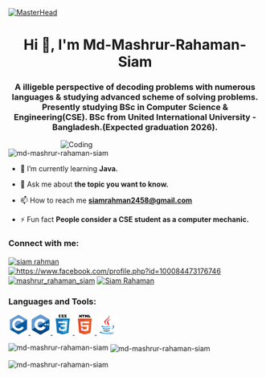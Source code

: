 
[![MasterHead](https://user-images.githubusercontent.com/95478989/198955082-6e78ebb5-e1e4-49f9-8d32-6e5af3984dcd.gif)](https://github.com/ajayaadhav10/ajayaadhav10)
<h1 align="center">Hi 👋, I'm Md-Mashrur-Rahaman-Siam</h1>
<h3 align="center">A illigeble perspective of decoding problems with numerous languages & studying advanced scheme of solving problems. Presently studying BSc in Computer Science & Engineering(CSE). BSc from United International University - Bangladesh.(Expected graduation 2026).</h3>
<img align="right" alt="Coding" width="400" src="https://media4.giphy.com/media/qgQUggAC3Pfv687qPC/giphy.gif?cid=ecf05e47bg66oe44gbi21iprqk9ktbiqxp4q1t4ybqehwnd0&rid=giphy.gif&ct=g">


<p align="left"> <img src="https://komarev.com/ghpvc/?username=md-mashrur-rahaman-siam&label=Profile%20views&color=0e75b6&style=flat" alt="md-mashrur-rahaman-siam" /> </p>

- 🌱 I’m currently learning **Java.**

- 💬 Ask me about **the topic you want to know.**

- 📫 How to reach me **siamrahman2458@gmail.com**

- ⚡ Fun fact **People consider a CSE student as a computer mechanic.**

<h3 align="left">Connect with me:</h3>
<p align="left">
<a href="https://stackoverflow.com/users/siam rahman" target="blank"><img align="center" src="https://raw.githubusercontent.com/rahuldkjain/github-profile-readme-generator/master/src/images/icons/Social/stack-overflow.svg" alt="siam rahman" height="30" width="40" /></a>
<a href="https://fb.com/https://www.facebook.com/profile.php?id=100084473176746" target="blank"><img align="center" src="https://raw.githubusercontent.com/rahuldkjain/github-profile-readme-generator/master/src/images/icons/Social/facebook.svg" alt="https://www.facebook.com/profile.php?id=100084473176746" height="30" width="40" /></a>
<a href="https://instagram.com/mashrur_rahaman_siam" target="blank"><img align="center" src="https://raw.githubusercontent.com/rahuldkjain/github-profile-readme-generator/master/src/images/icons/Social/instagram.svg" alt="mashrur_rahaman_siam" height="30" width="40" /></a>
<a href="https://discord.gg/Siam Rahaman" target="blank"><img align="center" src="https://raw.githubusercontent.com/rahuldkjain/github-profile-readme-generator/master/src/images/icons/Social/discord.svg" alt="Siam Rahaman" height="30" width="40" /></a>
</p>

<h3 align="left">Languages and Tools:</h3>
<p align="left"> <a href="https://www.cprogramming.com/" target="_blank" rel="noreferrer"> <img src="https://raw.githubusercontent.com/devicons/devicon/master/icons/c/c-original.svg" alt="c" width="40" height="40"/> </a> <a href="https://www.w3schools.com/cpp/" target="_blank" rel="noreferrer"> <img src="https://raw.githubusercontent.com/devicons/devicon/master/icons/cplusplus/cplusplus-original.svg" alt="cplusplus" width="40" height="40"/> </a> <a href="https://www.w3schools.com/css/" target="_blank" rel="noreferrer"> <img src="https://raw.githubusercontent.com/devicons/devicon/master/icons/css3/css3-original-wordmark.svg" alt="css3" width="40" height="40"/> </a> <a href="https://www.w3.org/html/" target="_blank" rel="noreferrer"> <img src="https://raw.githubusercontent.com/devicons/devicon/master/icons/html5/html5-original-wordmark.svg" alt="html5" width="40" height="40"/> </a> <a href="https://www.java.com" target="_blank" rel="noreferrer"> <img src="https://raw.githubusercontent.com/devicons/devicon/master/icons/java/java-original.svg" alt="java" width="40" height="40"/> </a> </p>

<p><img align="left" src="https://github-readme-stats.vercel.app/api/top-langs?username=md-mashrur-rahaman-siam&show_icons=true&locale=en&layout=compact" alt="md-mashrur-rahaman-siam" /></p>

<p>&nbsp;<img align="center" src="https://github-readme-stats.vercel.app/api?username=md-mashrur-rahaman-siam&show_icons=true&locale=en" alt="md-mashrur-rahaman-siam" /></p>

<p><img align="center" src="https://github-readme-streak-stats.herokuapp.com/?user=md-mashrur-rahaman-siam&" alt="md-mashrur-rahaman-siam" /></p>

